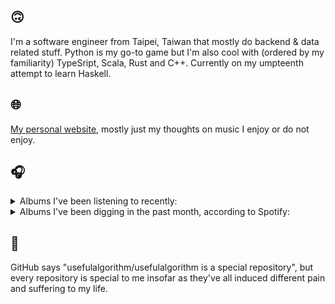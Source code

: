 ## 🙃

I'm a software engineer from Taipei, Taiwan that mostly do backend & data related stuff. Python is my go-to game but I'm also cool with (ordered by my familiarity) TypeSript, Scala, Rust and C++. Currently on my umpteenth attempt to learn Haskell.

## 🌐

[My personal website](https://usefulalgorithm.github.io/), mostly just my thoughts on music I enjoy or do not enjoy.

## 🎧

<details>
<summary>Albums I've been listening to recently:</summary>

- _Gift Songs_, by Jefre Cantu-Ledesma
- _End of the Middle_, by Richard Dawson
- _如果每天都可以 happy happy 誰想要sad:＊- 合作的秘密_, by 陳嫺靜
- _Halo On The Inside_, by Circuit des Yeux
- _Start A Band_, by Adebisi Shank
- _Pruning_, by Memotone

</details>

<details>
<summary>Albums I've been digging in the past month, according to Spotify:</summary>

- _Only Good Dreams for Me_, by Zaumne
- _第八作品集『無題』_, by downy
- _如果每天都可以 happy happy 誰想要sad:＊- 合作的秘密_, by 陳嫺靜
- _End of the Middle_, by Richard Dawson
- _Genuine Dexterity_, by Kenny Segal, K-The-I???
- _Decide Which Way The Eyes Are Looking_, by Lina Tullgren
- _Halo On The Inside_, by Circuit des Yeux
- _Gift Songs_, by Jefre Cantu-Ledesma
- _This Is the Album of a Band Called Adebisi Shank_, by Adebisi Shank
- _Cowards_, by Squid
- _Dead Channel Sky_, by clipping.
- _Goyard Ibn Said_, by Ghais Guevara

</details>

## 💬

GitHub says "usefulalgorithm/usefulalgorithm is a special repository", but every repository is special to me insofar as they've all induced different pain and suffering to my life.